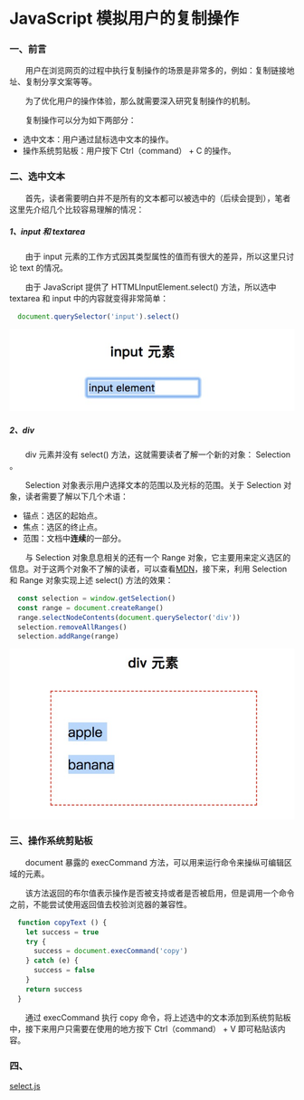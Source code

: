 # JavaScript 模拟用户的复制操作

### 一、前言

  &emsp;&emsp;用户在浏览网页的过程中执行复制操作的场景是非常多的，例如：复制链接地址、复制分享文案等等。

  &emsp;&emsp;为了优化用户的操作体验，那么就需要深入研究复制操作的机制。

  &emsp;&emsp;复制操作可以分为如下两部分：

  - 选中文本：用户通过鼠标选中文本的操作。
  - 操作系统剪贴板：用户按下 Ctrl（command） + C 的操作。


### 二、选中文本

  &emsp;&emsp;首先，读者需要明白并不是所有的文本都可以被选中的（后续会提到），笔者这里先介绍几个比较容易理解的情况：

##### 1、input 和 textarea

  &emsp;&emsp;由于 input 元素的工作方式因其类型属性的值而有很大的差异，所以这里只讨论 text 的情况。

  &emsp;&emsp;由于 JavaScript 提供了 HTTMLInputElement.select() 方法，所以选中 textarea 和 input 中的内容就变得非常简单：

```JavaScript
  document.querySelector('input').select()
```

  ![select 方法选中 input 元素](./input-select.jpeg)

##### 2、div

  &emsp;&emsp;div 元素并没有 select() 方法，这就需要读者了解一个新的对象： Selection 。

  &emsp;&emsp;Selection 对象表示用户选择文本的范围以及光标的范围。关于 Selection 对象，读者需要了解以下几个术语：

  - 锚点：选区的起始点。
  - 焦点：选区的终止点。
  - 范围：文档中**连续**的一部分。

  &emsp;&emsp;与 Selection 对象息息相关的还有一个 Range 对象，它主要用来定义选区的信息。对于这两个对象不了解的读者，可以查看[MDN](https://developer.mozilla.org/zh-CN/docs/Web/API/Selection)，接下来，利用 Selection 和 Range 对象实现上述 select() 方法的效果：

```JavaScript
  const selection = window.getSelection()
  const range = document.createRange()
  range.selectNodeContents(document.querySelector('div'))
  selection.removeAllRanges()
  selection.addRange(range)
```

  ![select div元素](./div-select.jpeg)

### 三、操作系统剪贴板

  &emsp;&emsp;document 暴露的 execCommand 方法，可以用来运行命令来操纵可编辑区域的元素。

  &emsp;&emsp;该方法返回的布尔值表示操作是否被支持或者是否被启用，但是调用一个命令之前，不能尝试使用返回值去校验浏览器的兼容性。

```JavaScript
  function copyText () {
    let success = true
    try {
      success = document.execCommand('copy')
    } catch (e) {
      success = false
    }
    return success
  }
```

  &emsp;&emsp;通过 execCommand 执行 copy 命令，将上述选中的文本添加到系统剪贴板中，接下来用户只需要在使用的地方按下 Ctrl（command） + V 即可粘贴该内容。

### 四、






[select.js](https://github.com/zenorocha/select)
